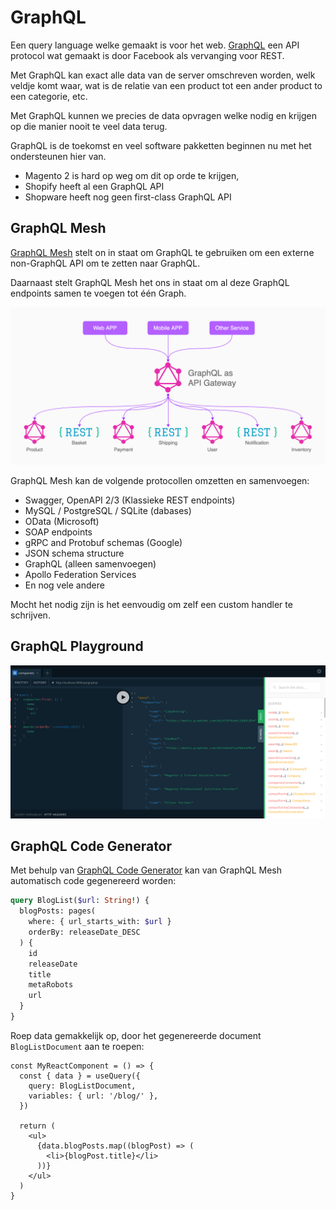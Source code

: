 # GraphQL

Een query language welke gemaakt is voor het web.
[GraphQL](https://graphql.org/) een API protocol wat gemaakt is door Facebook
als vervanging voor REST.

Met GraphQL kan exact alle data van de server omschreven worden, welk veldje
komt waar, wat is de relatie van een product tot een ander product to een
categorie, etc.

Met GraphQL kunnen we precies de data opvragen welke nodig en krijgen op die
manier nooit te veel data terug.

GraphQL is de toekomst en veel software pakketten beginnen nu met het
ondersteunen hier van.

- Magento 2 is hard op weg om dit op orde te krijgen,
- Shopify heeft al een GraphQL API
- Shopware heeft nog geen first-class GraphQL API

## GraphQL Mesh

[GraphQL Mesh](https://graphql-mesh.com/) stelt on in staat om GraphQL te
gebruiken om een externe non-GraphQL API om te zetten naar GraphQL.

Daarnaast stelt GraphQL Mesh het ons in staat om al deze GraphQL endpoints samen
te voegen tot één Graph.

![GraphQL Mesh](./graphql-mesh.png)

GraphQL Mesh kan de volgende protocollen omzetten en samenvoegen:

- Swagger, OpenAPI 2/3 (Klassieke REST endpoints)
- MySQL / PostgreSQL / SQLite (dabases)
- OData (Microsoft)
- SOAP endpoints
- gRPC and Protobuf schemas (Google)
- JSON schema structure
- GraphQL (alleen samenvoegen)
- Apollo Federation Services
- En nog vele andere

Mocht het nodig zijn is het eenvoudig om zelf een custom handler te schrijven.

## GraphQL Playground

![GraphQL Playground](./graphql-playground.png)

## GraphQL Code Generator

Met behulp van [GraphQL Code Generator](https://graphql-code-generator.com/) kan
van GraphQL Mesh automatisch code gegenereerd worden:

```graphql
query BlogList($url: String!) {
  blogPosts: pages(
    where: { url_starts_with: $url }
    orderBy: releaseDate_DESC
  ) {
    id
    releaseDate
    title
    metaRobots
    url
  }
}
```

Roep data gemakkelijk op, door het gegenereerde document `BlogListDocument` aan
te roepen:

```tsx
const MyReactComponent = () => {
  const { data } = useQuery({
    query: BlogListDocument,
    variables: { url: '/blog/' },
  })

  return (
    <ul>
      {data.blogPosts.map((blogPost) => (
        <li>{blogPost.title}</li>
      ))}
    </ul>
  )
}
```
